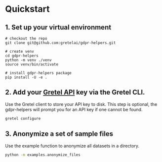 # Quickstart

## 1. Set up your virtual environment
```shell
# checkout the repo
git clone git@github.com:gretelai/gdpr-helpers.git

# create venv
cd gdpr-helpers
python -m venv ./venv
source venv/bin/activate

# install gdpr-helpers package
pip install -U -e .
```

## 2. Add your [Gretel API](https://console.gretel.cloud) key via the Gretel CLI.
Use the Gretel client to store your API key to disk. This step is optional, the gdpr-helpers will prompt you for an API key if one cannot be found.
```bash
gretel configure
```

## 3. Anonymize a set of sample files
Use the example function to anonymize all datasets in a directory.
```bash
python -m examples.anonymize_files
```
